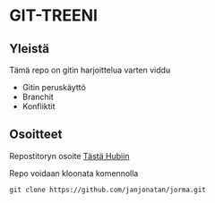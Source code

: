 # GIT-TREENI


## Yleistä

Tämä repo on gitin harjoittelua varten viddu

- Gitin peruskäyttö 
- Branchit
- Konfliktit

## Osoitteet

Repostitoryn osoite [Tästä Hubiin](https://github.com/janjonatan/jorma)

Repo voidaan kloonata komennolla 

`git clone https://github.com/janjonatan/jorma.git`

